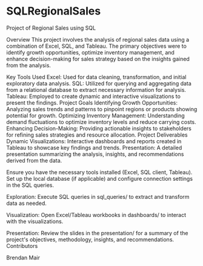 # SQLRegionalSales
Project of Regional Sales using SQL

Overview
This project involves the analysis of regional sales data using a combination of Excel, SQL, and Tableau. The primary objectives were to identify growth opportunities, optimize inventory management, and enhance decision-making for sales strategy based on the insights gained from the analysis.

Key Tools Used
Excel: Used for data cleaning, transformation, and initial exploratory data analysis.
SQL: Utilized for querying and aggregating data from a relational database to extract necessary information for analysis.
Tableau: Employed to create dynamic and interactive visualizations to present the findings.
Project Goals
Identifying Growth Opportunities: Analyzing sales trends and patterns to pinpoint regions or products showing potential for growth.
Optimizing Inventory Management: Understanding demand fluctuations to optimize inventory levels and reduce carrying costs.
Enhancing Decision-Making: Providing actionable insights to stakeholders for refining sales strategies and resource allocation.
Project Deliverables
Dynamic Visualizations: Interactive dashboards and reports created in Tableau to showcase key findings and trends.
Presentation: A detailed presentation summarizing the analysis, insights, and recommendations derived from the data.

Ensure you have the necessary tools installed (Excel, SQL client, Tableau).
Set up the local database (if applicable) and configure connection settings in the SQL queries.

Exploration:
Execute SQL queries in sql_queries/ to extract and transform data as needed.

Visualization:
Open Excel/Tableau workbooks in dashboards/ to interact with the visualizations.

Presentation:
Review the slides in the presentation/ for a summary of the project's objectives, methodology, insights, and recommendations.
Contributors

Brendan Mair
